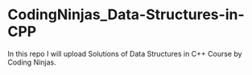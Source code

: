# CodingNinjas_Data-Structures-in-CPP
In this repo I will upload Solutions of Data Structures in C++ Course by Coding Ninjas.
